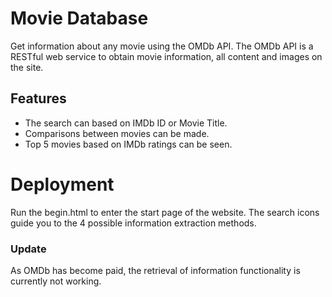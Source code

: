 # Movie Database
Get information about any movie using the OMDb API. The OMDb API is a RESTful web service to obtain movie information, all content and images on the site. 

## Features
* The search can based on IMDb ID or Movie Title. 
* Comparisons between movies can be made. 
* Top 5 movies based on IMDb ratings can be seen.

# Deployment 
Run the begin.html to enter the start page of the website. The search icons guide you to the 4 possible information extraction methods. 

### Update
As OMDb has become paid, the retrieval of information functionality is currently not working.
